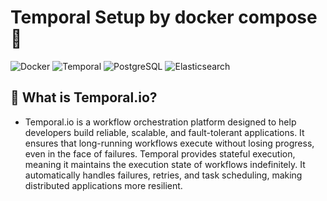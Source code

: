 # Temporal Setup by docker compose 🚀

![Docker](https://img.shields.io/badge/Docker-✔-blue)
![Temporal](https://img.shields.io/badge/Temporal-Workflow-orange)
![PostgreSQL](https://img.shields.io/badge/PostgreSQL-DB-336791?logo=postgresql)
![Elasticsearch](https://img.shields.io/badge/Elasticsearch-Search-005571?logo=elasticsearch)

## 📌 What is Temporal.io?

- Temporal.io is a workflow orchestration platform designed to help developers build reliable, scalable, and fault-tolerant applications. It ensures that long-running workflows execute without losing progress, even in the face of failures.
Temporal provides stateful execution, meaning it maintains the execution state of workflows indefinitely. It automatically handles failures, retries, and task scheduling, making distributed applications more resilient.
